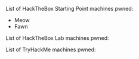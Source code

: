 List of HackTheBox Starting Point machines pwned:
- Meow
- Fawn

List of HackTheBox Lab machines pwned:

List of TryHackMe machines pwned:
